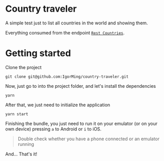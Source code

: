 # Country traveler

A simple test just to list all countries in the world and showing them.

Everything consumed from the endpoint [`Rest Countries`](https://restcountries.eu/).

Getting started
=

Clone the project
```
git clone git@github.com:IgorMing/country-traveler.git
```

Now, just go to into the project folder, and let's install the dependencies
```
yarn
```

After that, we just need to initialize the application
```
yarn start
```

Finishing the bundle, you just need to run it on your emulator (or on your own device) pressing `a` to Android or `i` to iOS.

> Double check whether you have a phone connected or an emulator running

And... That's it!
